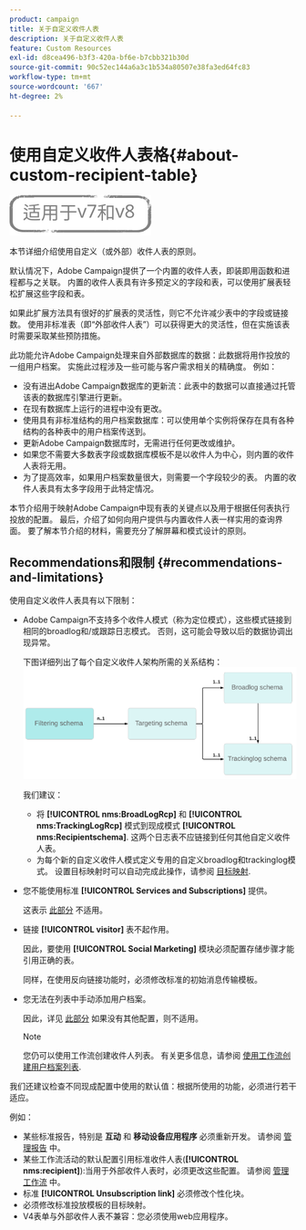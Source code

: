 ```yaml
---
product: campaign
title: 关于自定义收件人表
description: 关于自定义收件人表
feature: Custom Resources
exl-id: d8cea496-b3f3-420a-bf6e-b7cbb321b30d
source-git-commit: 90c52ec144a6a3c1b534a80507e38fa3ed64fc83
workflow-type: tm+mt
source-wordcount: '667'
ht-degree: 2%

---
```


# 使用自定义收件人表格{#about-custom-recipient-table}

![](../../assets/common.svg)

本节详细介绍使用自定义（或外部）收件人表的原则。

默认情况下，Adobe Campaign提供了一个内置的收件人表，即装即用函数和进程都与之关联。 内置的收件人表具有许多预定义的字段和表，可以使用扩展表轻松扩展这些字段和表。

如果此扩展方法具有很好的扩展表的灵活性，则它不允许减少表中的字段或链接数。 使用非标准表（即“外部收件人表”）可以获得更大的灵活性，但在实施该表时需要采取某些预防措施。

此功能允许Adobe Campaign处理来自外部数据库的数据：此数据将用作投放的一组用户档案。 实施此过程涉及一些可能与客户需求相关的精确度。 例如：

* 没有进出Adobe Campaign数据库的更新流：此表中的数据可以直接通过托管该表的数据库引擎进行更新。
* 在现有数据库上运行的进程中没有更改。
* 使用具有非标准结构的用户档案数据库：可以使用单个实例将保存在具有各种结构的各种表中的用户档案传送到。
* 更新Adobe Campaign数据库时，无需进行任何更改或维护。
* 如果您不需要大多数表字段或数据库模板不是以收件人为中心，则内置的收件人表将无用。
* 为了提高效率，如果用户档案数量很大，则需要一个字段较少的表。 内置的收件人表具有太多字段用于此特定情况。

本节介绍用于映射Adobe Campaign中现有表的关键点以及用于根据任何表执行投放的配置。 最后，介绍了如何向用户提供与内置收件人表一样实用的查询界面。 要了解本节介绍的材料，需要充分了解屏幕和模式设计的原则。

## Recommendations和限制 {#recommendations-and-limitations}

使用自定义收件人表具有以下限制：

* Adobe Campaign不支持多个收件人模式（称为定位模式），这些模式链接到相同的broadlog和/或跟踪日志模式。 否则，这可能会导致以后的数据协调出现异常。

   下图详细列出了每个自定义收件人架构所需的关系结构：
   ![](assets/custom_recipient_limitation.png)

   我们建议：

   * 将 **[!UICONTROL nms:BroadLogRcp]** 和 **[!UICONTROL nms:TrackingLogRcp]** 模式到现成模式 **[!UICONTROL nms:Recipientschema]**. 这两个日志表不应链接到任何其他自定义收件人表。
   * 为每个新的自定义收件人模式定义专用的自定义broadlog和trackinglog模式。 设置目标映射时可以自动完成此操作，请参阅 [目标映射](../../configuration/using/target-mapping.md).

* 您不能使用标准 **[!UICONTROL Services and Subscriptions]** 提供。

   这表示 [此部分](../../delivery/using/managing-subscriptions.md) 不适用。

* 链接 **[!UICONTROL visitor]** 表不起作用。

   因此，要使用 **[!UICONTROL Social Marketing]** 模块必须配置存储步骤才能引用正确的表。

   同样，在使用反向链接功能时，必须修改标准的初始消息传输模板。

* 您无法在列表中手动添加用户档案。

   因此，详见 [此部分](../../platform/using/creating-and-managing-lists.md) 如果没有其他配置，则不适用。

   >[!NOTE]
   >
   >您仍可以使用工作流创建收件人列表。 有关更多信息，请参阅 [使用工作流创建用户档案列表](../../configuration/using/creating-a-profile-list-with-a-workflow.md).

我们还建议检查不同现成配置中使用的默认值：根据所使用的功能，必须进行若干适应。

例如：

* 某些标准报告，特别是 **互动** 和 **移动设备应用程序** 必须重新开发。 请参阅 [管理报告](../../configuration/using/managing-reports.md) 中。
* 某些工作流活动的默认配置引用标准收件人表(**[!UICONTROL nms:recipient]**):当用于外部收件人表时，必须更改这些配置。 请参阅 [管理工作流](../../configuration/using/managing-workflows.md) 中。
* 标准 **[!UICONTROL Unsubscription link]** 必须修改个性化块。
* 必须修改标准投放模板的目标映射。
* V4表单与外部收件人表不兼容：您必须使用web应用程序。

